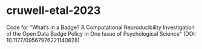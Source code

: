# cruwell-etal-2023
Code for "What’s in a Badge? A Computational Reproducibility Investigation of the Open Data Badge Policy in One Issue of Psychological Science" (DOI: 10.1177/09567976221140828)
